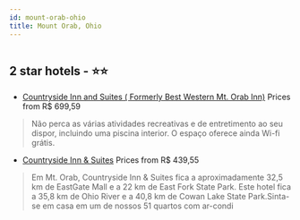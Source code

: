 ```yaml
---
id: mount-orab-ohio
title: Mount Orab, Ohio
---
```


<center><img src="https://i.travelapi.com/hotels/1000000/330000/327900/327877/0aa54d1a_z.jpg" alt="" /></center>


##  2 star hotels - ⭐️⭐️

-    [Countryside Inn and Suites ( Formerly Best Western Mt. Orab Inn)](https://www.hurb.com/br/aud/https://www.hurb.com/br/hotels/mount-orab/countryside-inn-and-suites-formerly-best-western-mt-orab-inn-HT-E4UU?cmp=18055) Prices from R$ 699,59
   > Não perca as várias atividades recreativas e de entretimento ao seu dispor, incluindo uma piscina interior. O espaço oferece ainda Wi-fi grátis.
-    [Countryside Inn & Suites](https://www.hurb.com/br/aud/https://www.hurb.com/br/hotels/mount-orab/countryside-inn-suites-HT-L37Y?cmp=18055) Prices from R$ 439,55
   > Em Mt. Orab, Countryside Inn & Suites fica a aproximadamente 32,5 km de EastGate Mall e a 22 km de East Fork State Park.  Este hotel fica a 35,8 km de Ohio River e a 40,8 km de Cowan Lake State Park.Sinta-se em casa em um de nossos 51 quartos com ar-condi
